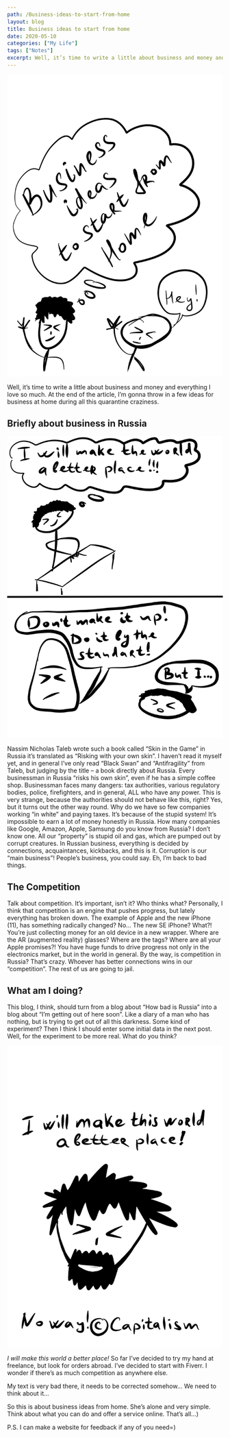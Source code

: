 ```yaml
---
path: /Business-ideas-to-start-from-home
layout: blog
title: Business ideas to start from home
date: 2020-05-10
categories: ["My Life"]
tags: ["Notes"]
excerpt: Well, it’s time to write a little about business and money and everything I love so much. At the end of the article, I’m gonna throw in a few ideas for business at home during all this quarantine craziness.
---
```


![Business ideas to start from home](../../images/uploads/009-01-About-Work.jpg "Business ideas to start from home 001")

Well, it’s time to write a little about business and money and everything I love so much. At the end of the article, I’m gonna throw in a few ideas for business at home during all this quarantine craziness.

## Briefly about business in Russia

![Business ideas to start from home](../../images/uploads/009-02-About-Work.jpg "Business ideas to start from home 002")

Nassim Nicholas Taleb wrote such a book called “Skin in the Game” in Russia it’s translated as “Risking with your own skin”. I haven’t read it myself yet, and in general I’ve only read “Black Swan” and “Antifragility” from Taleb, but judging by the title – a book directly about Russia. Every businessman in Russia “risks his own skin”, even if he has a simple coffee shop. Businessman faces many dangers: tax authorities, various regulatory bodies, police, firefighters, and in general, ALL who have any power. This is very strange, because the authorities should not behave like this, right? Yes, but it turns out the other way round. Why do we have so few companies working “in white” and paying taxes. It’s because of the stupid system!
It’s impossible to earn a lot of money honestly in Russia. How many companies like Google, Amazon, Apple, Samsung do you know from Russia? I don’t know one. All our “property” is stupid oil and gas, which are pumped out by corrupt creatures.
In Russian business, everything is decided by connections, acquaintances, kickbacks, and this is it. Corruption is our “main business”! People’s business, you could say. Eh, I’m back to bad things.

## The Competition

Talk about competition. It’s important, isn’t it? Who thinks what?
Personally, I think that competition is an engine that pushes progress, but lately everything has broken down. The example of Apple and the new iPhone (11), has something radically changed? No… The new SE iPhone? What?! You’re just collecting money for an old device in a new wrapper. Where are the AR (augmented reality) glasses? Where are the tags? Where are all your Apple promises?! You have huge funds to drive progress not only in the electronics market, but in the world in general.
By the way, is competition in Russia? That’s crazy. Whoever has better connections wins in our “competition”. The rest of us are going to jail.

## What am I doing?

This blog, I think, should turn from a blog about “How bad is Russia” into a blog about “I’m getting out of here soon”. Like a diary of a man who has nothing, but is trying to get out of all this darkness. Some kind of experiment? Then I think I should enter some initial data in the next post. Well, for the experiment to be more real. What do you think?

![Business ideas to start from home](../../images/uploads/009-03-About-Work.jpg "Business ideas to start from home 003")

_I will make this world a better place!_
So far I’ve decided to try my hand at freelance, but look for orders abroad. I’ve decided to start with Fiverr. I wonder if there’s as much competition as anywhere else.

My text is very bad there, it needs to be corrected somehow… We need to think about it…

So this is about business ideas from home. She’s alone and very simple. Think about what you can do and offer a service online. That’s all…)

P.S. I can make a website for feedback if any of you need=)

